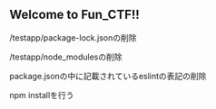 ## Welcome to Fun_CTF!!

/testapp/package-lock.jsonの削除

/testapp/node_modulesの削除

package.jsonの中に記載されているeslintの表記の削除

npm installを行う

